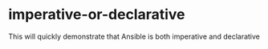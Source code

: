 # imperative-or-declarative
This will quickly demonstrate that Ansible is both imperative and declarative
